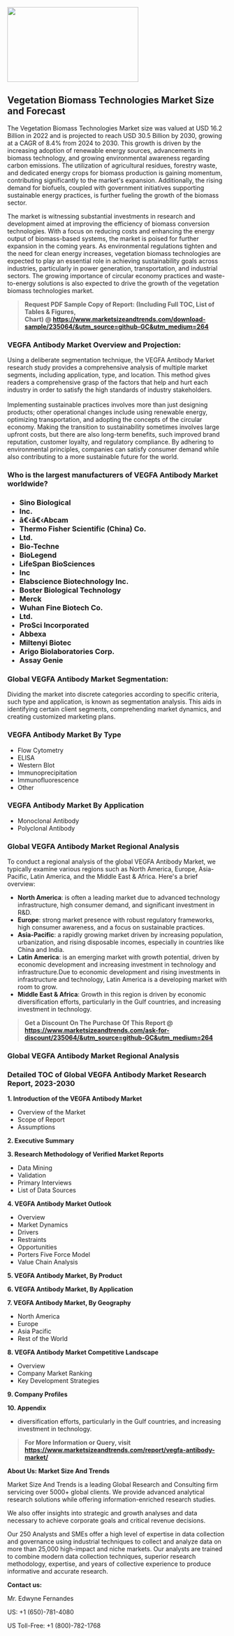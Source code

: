 <p><img class="alignnone size-medium wp-image-20088" src="https://ffe5etoiles.com/wp-content/uploads/2024/12/MST1-300x171.png" alt="" width="300" height="171" /></p><h2>Vegetation Biomass Technologies Market Size and Forecast</h2><p>The Vegetation Biomass Technologies Market size was valued at USD 16.2 Billion in 2022 and is projected to reach USD 30.5 Billion by 2030, growing at a CAGR of 8.4% from 2024 to 2030. This growth is driven by the increasing adoption of renewable energy sources, advancements in biomass technology, and growing environmental awareness regarding carbon emissions. The utilization of agricultural residues, forestry waste, and dedicated energy crops for biomass production is gaining momentum, contributing significantly to the market's expansion. Additionally, the rising demand for biofuels, coupled with government initiatives supporting sustainable energy practices, is further fueling the growth of the biomass sector.</p><p>The market is witnessing substantial investments in research and development aimed at improving the efficiency of biomass conversion technologies. With a focus on reducing costs and enhancing the energy output of biomass-based systems, the market is poised for further expansion in the coming years. As environmental regulations tighten and the need for clean energy increases, vegetation biomass technologies are expected to play an essential role in achieving sustainability goals across industries, particularly in power generation, transportation, and industrial sectors. The growing importance of circular economy practices and waste-to-energy solutions is also expected to drive the growth of the vegetation biomass technologies market.</p></p><blockquote id="" class=""><strong>Request PDF Sample Copy of Report: (Including Full TOC, List of Tables &amp; Figures, Chart)&nbsp;@&nbsp;<strong><a href="https://www.marketsizeandtrends.com/download-sample/235064/&utm_source=github-GC&utm_medium=264" target="_blank">https://www.marketsizeandtrends.com/download-sample/235064/&utm_source=github-GC&utm_medium=264</a></strong></strong></blockquote><h3 id="" class="">VEGFA Antibody Market&nbsp;Overview and Projection:</h3><p id="" class="">Using a deliberate segmentation technique, the VEGFA Antibody Market research study provides a comprehensive analysis of multiple market segments, including application, type, and location. This method gives readers a comprehensive grasp of the factors that help and hurt each industry in order to satisfy the high standards of industry stakeholders. <br /> <br />Implementing sustainable practices involves more than just designing products; other operational changes include using renewable energy, optimizing transportation, and adopting the concepts of the circular economy. Making the transition to sustainability sometimes involves large upfront costs, but there are also long-term benefits, such improved brand reputation, customer loyalty, and regulatory compliance. By adhering to environmental principles, companies can satisfy consumer demand while also contributing to a more sustainable future for the world.</p><h3 id="" class="">Who is the largest manufacturers of&nbsp;VEGFA Antibody Market worldwide?</h3><h3 class=""><p><ul><li>Sino Biological </li><li> Inc. </li><li> â€‹â€‹Abcam </li><li> Thermo Fisher Scientific (China) Co. </li><li> Ltd. </li><li> Bio-Techne </li><li> BioLegend </li><li> LifeSpan BioSciences </li><li> Inc </li><li> Elabscience Biotechnology Inc. </li><li> Boster Biological Technology </li><li> Merck </li><li> Wuhan Fine Biotech Co. </li><li> Ltd. </li><li> ProSci Incorporated </li><li> Abbexa </li><li> Miltenyi Biotec </li><li> Arigo Biolaboratories Corp. </li><li> Assay Genie</li></ul></p></h3><h3 id="" class="">Global&nbsp;VEGFA Antibody Market Segmentation:</h3><p id="" class="">Dividing the market into discrete categories according to specific criteria, such type and application, is known as segmentation analysis. This aids in identifying certain client segments, comprehending market dynamics, and creating customized marketing plans.</p><h3 id="" class="">VEGFA Antibody Market&nbsp;By Type</h3><p><p><ul><li>Flow Cytometry</li><li> ELISA</li><li> Western Blot</li><li> Immunoprecipitation</li><li> Immunofluorescence</li><li> Other</p></li></ul></p></p><h3 id="" class="">VEGFA Antibody Market&nbsp;By Application</h3><p class=""><p><ul><li>Monoclonal Antibody</li><li> Polyclonal Antibody</li></ul></p></p><h3 id="" class="">Global VEGFA Antibody Market Regional Analysis</h3><p id="" class="">To conduct a regional analysis of the global VEGFA Antibody Market, we typically examine various regions such as North America, Europe, Asia-Pacific, Latin America, and the Middle East &amp; Africa. Here's a brief overview:</p><ul><li><strong>North America</strong>: is often a leading market due to advanced technology infrastructure, high consumer demand, and significant investment in R&amp;D.</li><li><strong>Europe</strong>: strong market presence with robust regulatory frameworks, high consumer awareness, and a focus on sustainable practices.</li><li><strong>Asia-Pacific</strong>: a rapidly growing market driven by increasing population, urbanization, and rising disposable incomes, especially in countries like China and India.</li><li><strong>Latin America</strong>: is an emerging market with growth potential, driven by economic development and increasing investment in technology and infrastructure.Due to economic development and rising investments in infrastructure and technology, Latin America is a developing market with room to grow.</li><li><strong>Middle East &amp; Africa</strong>: Growth in this region is driven by economic diversification efforts, particularly in the Gulf countries, and increasing investment in technology.</li></ul><blockquote id="" class=""><strong>Get a Discount On The Purchase Of This Report @ <strong><a href="https://www.marketsizeandtrends.com/ask-for-discount/235064/&utm_source=github-GC&utm_medium=264" target="_blank">https://www.marketsizeandtrends.com/ask-for-discount/235064/&utm_source=github-GC&utm_medium=264</a></strong></strong></blockquote><h3 id="" class="">Global VEGFA Antibody Market Regional Analysis</h3><h3 id="" class="">Detailed TOC of Global VEGFA Antibody Market Research Report, 2023-2030</h3><p id="" class=""><strong>1. Introduction of the VEGFA Antibody Market</strong></p><ul><li>Overview of the Market</li><li>Scope of Report</li><li>Assumptions</li></ul><p id="" class=""><strong>2. Executive Summary</strong></p><p id="" class=""><strong>3. Research Methodology of Verified Market Reports</strong></p><ul><li>Data Mining</li><li>Validation</li><li>Primary Interviews</li><li>List of Data Sources</li></ul><p id="" class=""><strong>4. VEGFA Antibody Market Outlook</strong></p><ul><li>Overview</li><li>Market Dynamics</li><li>Drivers</li><li>Restraints</li><li>Opportunities</li><li>Porters Five Force Model</li><li>Value Chain Analysis</li></ul><p id="" class=""><strong>5. VEGFA Antibody Market, By Product</strong></p><p id="" class=""><strong>6. VEGFA Antibody Market, By Application</strong></p><p id="" class=""><strong>7. VEGFA Antibody Market, By Geography</strong></p><ul><li>North America</li><li>Europe</li><li>Asia Pacific</li><li>Rest of the World</li></ul><p id="" class=""><strong>8. VEGFA Antibody Market Competitive Landscape</strong></p><ul><li>Overview</li><li>Company Market Ranking</li><li>Key Development Strategies</li></ul><p id="" class=""><strong>9. Company Profiles</strong></p><p id="" class=""><strong>10. Appendix</strong></p><ul><li>diversification efforts, particularly in the Gulf countries, and increasing investment in technology.</li></ul><blockquote id="" class=""><strong>For More Information or Query, visit <strong><strong><a href="https://www.marketsizeandtrends.com/report/vegfa-antibody-market/" target="_blank">https://www.marketsizeandtrends.com/report/vegfa-antibody-market/</a></strong></strong></strong></blockquote><p id="" class=""><strong>About Us: Market Size And Trends</strong></p><p id="" class="">Market Size And Trends is a leading Global Research and Consulting firm servicing over 5000+ global clients. We provide advanced analytical research solutions while offering information-enriched research studies.</p><p id="" class="">We also offer insights into strategic and growth analyses and data necessary to achieve corporate goals and critical revenue decisions.</p><p id="" class="">Our 250 Analysts and SMEs offer a high level of expertise in data collection and governance using industrial techniques to collect and analyze data on more than 25,000 high-impact and niche markets. Our analysts are trained to combine modern data collection techniques, superior research methodology, expertise, and years of collective experience to produce informative and accurate research.</p><p id="" class=""><strong>Contact us:</strong></p><p id="" class="">Mr. Edwyne Fernandes</p><p id="" class="">US: +1 (650)-781-4080</p><p id="" class="">US Toll-Free: +1 (800)-782-1768</p>
